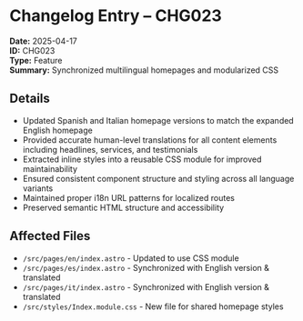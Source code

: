 # Changelog Entry – CHG023

**Date:** 2025-04-17  
**ID:** CHG023  
**Type:** Feature  
**Summary:** Synchronized multilingual homepages and modularized CSS

## Details

- Updated Spanish and Italian homepage versions to match the expanded English homepage
- Provided accurate human-level translations for all content elements including headlines, services, and testimonials
- Extracted inline styles into a reusable CSS module for improved maintainability
- Ensured consistent component structure and styling across all language variants
- Maintained proper i18n URL patterns for localized routes
- Preserved semantic HTML structure and accessibility

## Affected Files

- `/src/pages/en/index.astro` - Updated to use CSS module
- `/src/pages/es/index.astro` - Synchronized with English version & translated
- `/src/pages/it/index.astro` - Synchronized with English version & translated
- `/src/styles/Index.module.css` - New file for shared homepage styles 
